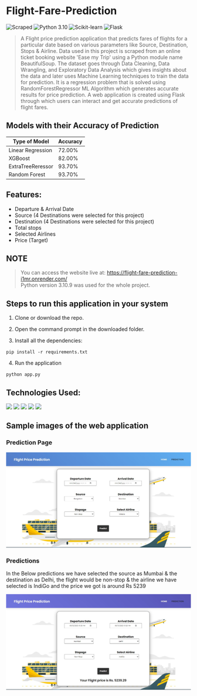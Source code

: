 # Flight-Fare-Prediction
![Scraped](https://img.shields.io/badge/Dataset-Web_sraping-blue.svg) ![Python 3.10](https://img.shields.io/badge/Python-3.10-brightgreen.svg) ![Scikit-learn](https://img.shields.io/badge/Library-Scikit_Learn-orange.svg) ![Flask](https://img.shields.io/badge/Framework-Flask-black.svg)

> A Flight price prediction application that predicts fares of flights for a particular date based on various parameters like Source, Destination, Stops & Airline. Data used in this project is scraped from an online ticket booking website 'Ease my Trip' using a Python module name BeautifulSoup. The dataset goes through Data Cleaning, Data Wrangling, and Exploratory Data Analysis which gives insights about the data and later uses Machine Learning techniques to train the data for prediction.
It is a regression problem that is solved using RandomForestRegressor ML Algorithm which generates accurate results for price prediction. A web application is created using Flask through which users can interact and get accurate predictions of flight fares.

## Models with their Accuracy of Prediction

| Type of Model            | Accuracy |
| ------------------------ | -------- |
| Linear Regression        | 72.00%   |
| XGBoost                  | 82.00%   |
| ExtraTreeReressor        | 93.70%   |
| Random Forest            | 93.70%   |

## Features:

- Departure & Arrival Date
- Source (4 Destinations were selected for this project)
- Destination (4 Destinations were selected for this project)
- Total stops
- Selected Airlines
- Price (Target)

## NOTE

> You can access the website live at: https://flight-fare-prediction-i1mr.onrender.com/ <br>
Python version 3.10.9 was used for the whole project.<br>

## Steps to run this application in your system

1. Clone or download the repo.
 
2. Open the command prompt in the downloaded folder.

3. Install all the dependencies:

```
pip install -r requirements.txt
```

4. Run the application

```
python app.py
```

## Technologies Used:

<img src="https://img.shields.io/badge/-Python-blue?style=for-the-badge"> <img src="https://img.shields.io/badge/-Jupyter Notebook-orange?style=for-the-badge"> <img src="https://img.shields.io/badge/-Pandas-purple?style=for-the-badge"> <img src="https://img.shields.io/badge/-Scikit_Learn-darkgreen?style=for-the-badge"> <img src="https://img.shields.io/badge/-Flask-black?style=for-the-badge"> 

## Sample images of the web application

### Prediction Page
<img src="img/predict page.jpg" alt="My cool logo"/>
<br>

### Predictions
In the Below predictions we have selected the source as Mumbai & the destination as Delhi, the flight would be non-stop & the airline we have selected is IndiGo and the price we got is around Rs 5239 
<br>

<img src="img/prediction.jpg" alt="My cool logo"/>
<br>

